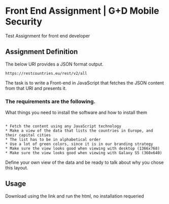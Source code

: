 # Front End Assignment | G+D Mobile Security

Test Assignment for front end developer 

## Assignment Definition

The below URI provides a JSON format output.
```
https://restcountries.eu/rest/v2/all
```
The task is to write a Front-end in JavaScript that fetches the JSON content from that URI and
presents it.

### The requirements are the following.

What things you need to install the software and how to install them

```

* Fetch the content using any JavaScript technology
* Make a view of the data that lists the countries in Europe, and their capital cities
* The list has to be in alphabetical order
* Use a lot of green colors, since it is in our branding strategy
* Make sure the view looks good when viewing with desktop (1366x768)
* Make sure the view looks good when viewing with Galaxy S5 (360x640)
```

Define your own view of the data and be ready to talk about why you chose this layout.

## Usage

Download using the link and run the html, no installation requeried 


